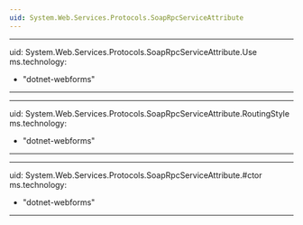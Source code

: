 ```yaml
---
uid: System.Web.Services.Protocols.SoapRpcServiceAttribute
---
```


---
uid: System.Web.Services.Protocols.SoapRpcServiceAttribute.Use
ms.technology: 
  - "dotnet-webforms"
---

---
uid: System.Web.Services.Protocols.SoapRpcServiceAttribute.RoutingStyle
ms.technology: 
  - "dotnet-webforms"
---

---
uid: System.Web.Services.Protocols.SoapRpcServiceAttribute.#ctor
ms.technology: 
  - "dotnet-webforms"
---
